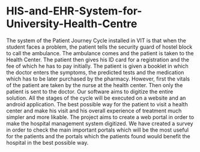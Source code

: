 # HIS-and-EHR-System-for-University-Health-Centre

The system of the Patient Journey Cycle installed in VIT is that when the student faces a problem, the patient tells the security guard of hostel block to call the ambulance. The ambulance comes and the patient is taken to the Health Center. The patient then gives his ID card for a registration and the fee of which he has to pay initially. The patient is given a booklet in which the doctor enters the symptoms, the predicted tests and the medication which has to be later purchased by the pharmacy. However, first the vitals of the patient are taken by the nurse at the health center. Then only the patient is sent to the doctor. Our software aims to digitize the entire solution. All the stages of the cycle will be executed on a website and an android application. The best possible way for the patient to visit a health center and make his visit and his overall experience of treatment much simpler and more likable. The project aims to create a web portal in order to make the hospital management system digitized. We have created a survey in order to check the main important portals which will be the most useful for the patients and the portals which the patients found would benefit the hospital in the best possible way.  
